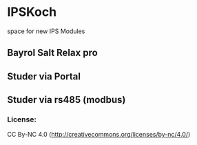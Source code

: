 # IPSKoch
space for new IPS Modules
## Bayrol Salt Relax pro
## Studer via Portal
## Studer via rs485 (modbus)
### License:
CC By-NC 4.0 (http://creativecommons.org/licenses/by-nc/4.0/)